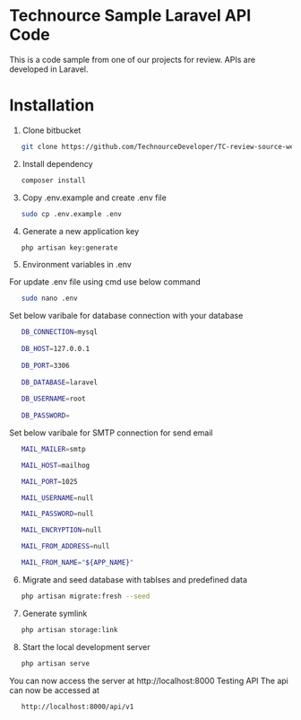 # Technource Sample Laravel API Code 

This is a code sample from one of our projects for review. APIs are developed in Laravel.
# Installation

1) Clone bitbucket
```bash
   git clone https://github.com/TechnourceDeveloper/TC-review-source-web-api.git
```   
2) Install dependency
```bash
   composer install
```
3) Copy .env.example and create .env file
```bash 
   sudo cp .env.example .env
```   
4) Generate a new application key
```bash
   php artisan key:generate
```
5) Environment variables in .env

For update .env file using cmd use below command 
```bash
   sudo nano .env
```
Set below varibale for database connection with your database
 ```bash
    DB_CONNECTION=mysql
  
    DB_HOST=127.0.0.1
  
    DB_PORT=3306
  
    DB_DATABASE=laravel
  
    DB_USERNAME=root
  
    DB_PASSWORD=

 ```  
  Set below varibale for SMTP connection for send email
  ```bash 
     MAIL_MAILER=smtp
  
     MAIL_HOST=mailhog
  
     MAIL_PORT=1025
  
     MAIL_USERNAME=null
  
     MAIL_PASSWORD=null
  
     MAIL_ENCRYPTION=null
  
     MAIL_FROM_ADDRESS=null
  
     MAIL_FROM_NAME="${APP_NAME}"
   ```  
6) Migrate and seed database with tablses and predefined data
```bash
   php artisan migrate:fresh --seed
```   
7) Generate symlink
```bash 
   php artisan storage:link
```   
8) Start the local development server
```bash
   php artisan serve   
```   
   You can now access the server at http://localhost:8000
   Testing API
   The api can now be accessed at
 ```bash   
    http://localhost:8000/api/v1
  ```    
  


